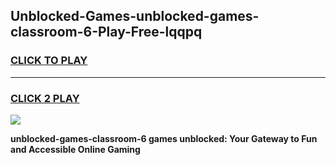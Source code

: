 
## Unblocked-Games-unblocked-games-classroom-6-Play-Free-lqqpq
<h3>
<a href="https://premium76.site?title=unblocked-games-classroom-6&ref=23A">CLICK TO PLAY</a></h3>
<hr>

<h3>
<a href="https://premium76.site?title=unblocked-games-classroom-6&ref=23A">CLICK 2 PLAY</a>
  
</h3>

<a href="https://premium76.site?title=unblocked-games-classroom-6&ref=23A"><img src="https://clearcache.store/games.png"></a>


**unblocked-games-classroom-6 games unblocked: Your Gateway to Fun and Accessible Online Gaming**
